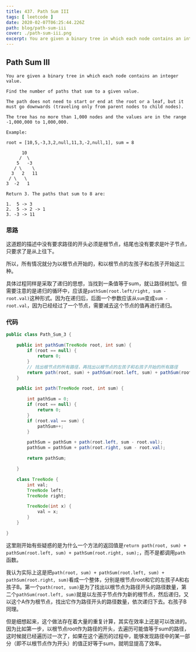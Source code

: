 ```yaml
---
title: 437. Path Sum III
tags: [ leetcode ]
date: 2020-02-07T06:25:44.226Z
path: blog/path-sum-iii
cover: ./path-sum-iii.png
excerpt: You are given a binary tree in which each node contains an integer value. Find the number of paths that sum to a given value.
---
```


## Path Sum III

```
You are given a binary tree in which each node contains an integer value.

Find the number of paths that sum to a given value.

The path does not need to start or end at the root or a leaf, but it must go downwards (traveling only from parent nodes to child nodes).

The tree has no more than 1,000 nodes and the values are in the range -1,000,000 to 1,000,000.

Example:

root = [10,5,-3,3,2,null,11,3,-2,null,1], sum = 8

      10
     /  \
    5   -3
   / \    \
  3   2   11
 / \   \
3  -2   1

Return 3. The paths that sum to 8 are:

1.  5 -> 3
2.  5 -> 2 -> 1
3. -3 -> 11
```

### 思路

这道题的描述中没有要求路径的开头必须是根节点，结尾也没有要求是叶子节点，只要求了是从上往下。

所以，所有情况就分为以根节点开始的，和以根节点的左孩子和右孩子开始这三种。

具体过程同样是采取了递归的思想，当找到一条值等于sum，就让路径树加1。但需要注意的是递归的循环中，应该是`pathSum(root.left/right, sum - root.val)`这种形式。因为在递归后，后面一个参数应该从`sum`变成`sum - root.val`，因为已经经过了一个节点，需要减去这个节点的值再进行递归。

### 代码

```java
public class Path_Sum_3 {

    public int pathSum(TreeNode root, int sum) {
        if (root == null) {
            return 0;
        }
        // 找出根节点的所有路径，再找出以根节点的左孩子和右孩子开始的所有路径
        return path(root, sum) + pathSum(root.left, sum) + pathSum(root.right, sum);
    }

    public int path(TreeNode root, int sum) {

        int pathSum = 0;
        if (root == null) {
            return 0;
        }
        if (root.val == sum) {
            pathSum++;
        }

        pathSum = pathSum + path(root.left, sum - root.val);
        pathSum = pathSum + path(root.right, sum - root.val);

        return pathSum;

    }

    class TreeNode {
        int val;
        TreeNode left;
        TreeNode right;

        TreeNode(int x) {
            val = x;
        }
    }

}
```

这里刚开始有些疑惑的是为什么一个方法的返回值是`return path(root, sum) + pathSum(root.left, sum) + pathSum(root.right, sum);`，而不是都调用`path`函数。

我认为实际上这是把`path(root, sum) + pathSum(root.left, sum) + pathSum(root.right, sum)`看成一个整体，分别是根节点root和它的左孩子A和右孩子B。第一个`path(root, sum)`是为了找出以根节点为路径开头的路径数量，第二个`pathSum(root.left, sum)`就是以左孩子节点作为新的根节点，然后递归，又以这个A作为根节点，找出它作为路径开头的路径数量，依次递归下去。右孩子B同理。

但是细想起来，这个做法存在着大量的重复计算，其实在效率上还是可以改进的。因为比如第一步，以根节点root作为路径的开头，去遍历可能值等于sum的路径，这时候就已经遍历过一次了，如果在这个遍历的过程中，能够发现路径中的某一部分（即不以根节点作为开头）的值正好等于sum，就明显提高了效率。